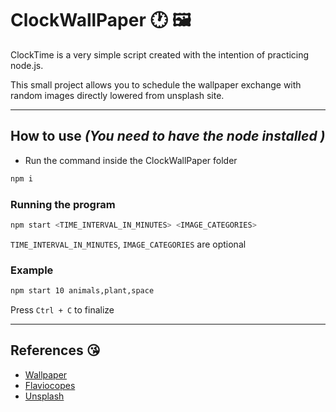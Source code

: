 # ClockWallPaper 🕐 🖼️
ClockTime is a very simple script created with the intention of practicing node.js. 

This small project allows you to schedule the wallpaper exchange with random images directly lowered from unsplash site.

---

## How to use *(You need to have the node installed )*
- Run the command inside the ClockWallPaper folder  
```Bash
npm i
```
### Running the program 
```Bash
npm start <TIME_INTERVAL_IN_MINUTES> <IMAGE_CATEGORIES>
```
`TIME_INTERVAL_IN_MINUTES`, `IMAGE_CATEGORIES` are optional

### Example
```Bash
npm start 10 animals,plant,space
```
Press `Ctrl + C` to finalize

---

## References 😘
- [Wallpaper](https://www.npmjs.com/package/wallpaper)
- [Flaviocopes](https://flaviocopes.com/node-download-image/)
- [Unsplash](https://unsplash.com/)
